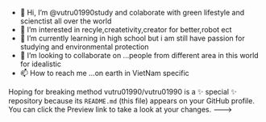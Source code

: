 - 👋 Hi, I’m @vutru01990study and colaborate with green lifestyle and scienctist all over the world
- 👀 I’m interested in recyle,createtivity,creator for better,robot ect
- 🌱 I’m currently learning in high school but i am still have passion for studying and environmental protection 
- 💞️ I’m looking to collaborate on ...people from different area in this world for idealistic 
- 📫 How to reach me ...on earth in VietNam specific

Hoping for breaking method
vutru01990/vutru01990 is a ✨ special ✨ repository because its `README.md` (this file) appears on your GitHub profile.
You can click the Preview link to take a look at your changes.
--->
